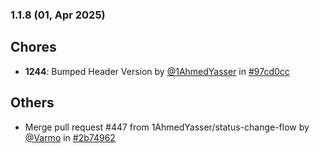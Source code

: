 ### 1.1.8 (01, Apr 2025)
## Chores
- **1244**: Bumped Header Version by [<u>@1AhmedYasser</u>](https://www.github.com/1AhmedYasser) in [#97cd0cc](https://github.com/buerokratt/Analytics-Module/commit/97cd0cc)
## Others
- Merge pull request #447 from 1AhmedYasser/status-change-flow by [<u>@Varmo</u>](https://www.github.com/Varmo) in [#2b74962](https://github.com/buerokratt/Analytics-Module/commit/2b74962)
